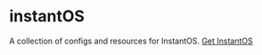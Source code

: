 # instantOS
A collection of configs and resources for InstantOS.
[Get InstantOS](https://instantos.io/)
